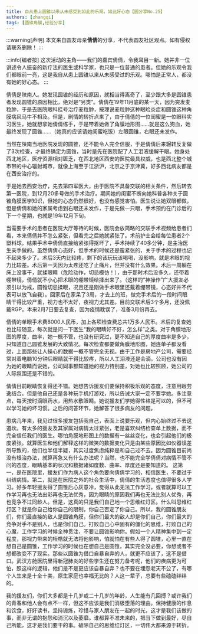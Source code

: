 ```yaml
---
title: 自从患上圆锥以来从未感受到如此的乐观，如此好心态【圆分享No.25】
authors: [zhangqi]
tags: [圆锥角膜,经验分享]
---
```


:::warning[声明]
本文来自圆友母亲**倩倩**的分享，不代表圆友社区观点。如有侵权请联系删除！
:::

:::info[编者按]
这次活动的主角——我们的嘉宾倩倩，令我耳目一新。她并非一位讲述令人振奋的新疗法的医生或科学家，也只是一位普通的患者。但她的乐观令我们都眼前一亮，这是我自从患上圆锥以来从未感受过的乐观。哪怕是正常人，都没有她的好心态。
:::

倩倩是陕南人。她发现圆锥的经历和原因，就相当得离奇了，至少跟大多是圆锥患者发现圆锥的原因相比，绝对是“另类”。倩倩在19年11月底的某一天，因为突发麦粒肿，于是去医院眼科挂号治疗麦粒肿，按理说麦粒肿这种眼睑炎症和圆锥这种角膜病风马牛不相及。但是，剧情的转折点来了，由于倩倩的一位闺蜜是一位眼科实习医生，她就想拿她倩倩练手，于是带着她做了角膜地形图……就是这么狗血，她最终发现了圆锥……（她真的应该请她闺蜜吃饭）左眼圆锥，右眼还未发作。

当然在陕南当地医院发现的圆锥，还不能令人完全信服，于是倩倩后来辗转反复做了3次检查，才最终确定为圆锥，当时是先在医院配了人工泪液缓解干眼。她身处西北地区，医疗资源相对匮乏，在西北地区西安的医院最具权威，也是西北整个城市带的中心辐射城市，就像上海至于江浙沪，北京之于京津冀，好多西北病友都是在西安治疗的。

于是她去西安治疗，先去第四军医大，由于医院不具备交联的相关条件，然后转去第一医院，到12月20多号做的手术治疗。期间她的闺蜜不断向她科普各种关于圆锥角膜医学知识，但她的心态仍然很好，也没有感觉害怕。医生说让她双眼都做，但是倩倩和她的家属考虑到右眼还未发作，于是先做一只眼，手术预约在门诊后的下一个星期，也就是19年12月下旬。

当需要手术的患者在医院大厅等待的时候，医院会放简略的交联手术视频给患者们看，本来倩倩并不怎么紧张，但看完之后她就紧张了。术前护士会给每位患者2个塑料球，结果手术中倩倩直接给紧张得抠坏了，手术持续了40多分钟，是主治医生亲手做的。虽然倩倩心态好，但手术的时候还是蛮紧张的，关于手术的过程也记不起来多少了。术后3天内比较疼，剩下的该玩玩该喝喝，没影响，就是术眼的视力比较差。术后第一天因为太疼还吃了止痛片，但并没有什么效果。术后一周躺在床上没事干，就揉眼睛（危险动作，切忌模仿！），由于那时术后没多久，还带着绷带镜，倩倩就不小心把术眼的绷带镜给揉出来了。（这样的“神操作”广大援友必须引以为戒，圆锥切忌揉眼，况且还是刚做手术眼里还戴着绷带镜，心态好并不代表可以放飞自我）。回家后在家呆了3周，才去上的班，做完手术后的一段时间眼睛干得比较严重，视力也不太好，夜视力尤其差。目前交联术后3个多月，还没佩戴RGP。本来2月7日要去复查，因为疫情耽误了，准备3月份再去。

倩倩的单眼手术费8000人民币，加上各项检查费总共1万多人民币。术后的复查她也比较随意，每次就是问一下医生“我的眼睛好不好，怎么样”之类。对于角膜地形图的厚度，曲率，她一概不管，也没有研究过，更不知道自己的厚度曲率是多少，只知道自己圆锥发展的大致情况。每次检查都要做角膜地形图，她连单子都没看过，上面那些让人操心的数据一概不管完全无视。由于工作是房地产公司，需要经常对着电脑10分钟后眼睛就干得比较疼，所以人工泪液还是会滴。公司也没有因为她的眼睛而说她，公司同事都知道她的视力特别差，对她也比较照顾，她公司的人际氛围还是不错的。

倩倩目前眼睛恢复得还不错。她想告诉援友们要保持积极乐观的态度，注意用眼劳逸结合。但是他自己还是各种玩手机打游戏，所以告诫大家一定不要学她。多注意点，每天按时滴眼药水，用热水敷眼睛。她说援友们学她得性格是可以的，但不可以学习她的坏习惯。之后的问答环节，她解答了很多病友的问题。

患病几年来，我见过很多援友包括我自己，表面上说要乐观，但内心始终过不去这道坎。有太多的援友及其家属对病情太过紧张，老是喜欢纠结检查单上数据，而不完全信任我们的医生。哪怕角膜地形图上的数据有一丝丝变化，也会引起他们的极度紧张。就算医生和他们解释这样的微笑的数据变化只是由某些原因比如仪器误差所导致的，他们也半信半疑，其实过度焦虑纯粹是和自己过不去。因为圆锥目前尚没有根治办法，就算再急又有什么办法呢？当然，也不能完全学倩倩对病情不管不问的态度，眼睛基本的状况和数据诸如度数、曲率、厚度还是要知道的。
这第一，是在医院里，援友们作为病人这个角色要向倩倩学习的，相信医生，不要过于纠结病情。第二，就是在医院之外的社会生活中，倩倩的生活态度也值得很多人学习。好多年轻援友得了圆锥后心灰意冷，觉得从此无法工作学习，或者就算可以工作学习再也无法出彩再也无法优秀，因为眼睛的原因我们再也无法比别人优秀，再也竞争不过同龄人。但是，这真的只是我们自己地一个思维红灯区。什么叫思维红灯区？就是你自己给你自己的限制，你自己否定了你自己。所以，我的圆锥朋友们，你们最直接的敌人是圆锥角膜，但你们最大的敌人却是你们自己，你们最大的竞争对手不是别人，也是你们自己。打败自己心中固有的僵化的思维，打败自己的心魔，工作学习的时候全神贯注，不要让圆锥影响你。假如一个人精神集中到一定程度，那视力带来的桎梏就无法将他影响，怕就怕在有些人得了圆锥，心里一直在想自己是圆锥，工作学习的时候也在想自己是圆锥，其实完全没必要，你想或者不想都改变不了现实。那些以圆锥为借口自暴自弃的人，就更不应该了，这不是借口。武汉方舱医院里得新冠肺炎的好些学生还在努力备考呢，他们的疾病更为可怕，照这样的逻辑，他们是不是更应该自暴自弃？也不要在埋怨老天不公了，有哪个人生来是十全十美，原生家庭也幸福无比的？人这一辈子，总要有些磕磕绊绊的。

我的援友们，你们大多都是十几岁或二十几岁的年龄，人生能有几回搏？或许我们的青春和他人会有点不一样，但这不应该是我们消极堕落的理由。保持健康的作息和饮食，好好读书，坚持锻炼，珍惜与家人朋友在一起的时光，这才是我们该做的事，而非无谓的抱怨和消沉以及萎靡。谁都算不准未来的，把当下做到最好，尽自己所能，这才是我们要干的事。破除自己的思维红灯区，一切伟大都来源于转折。